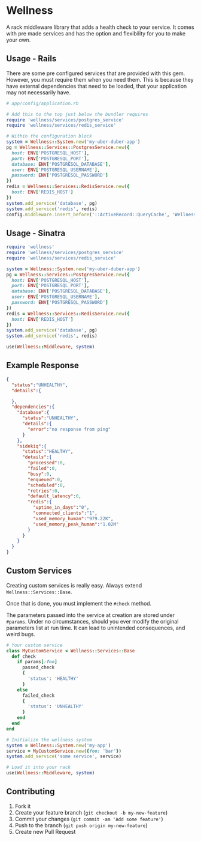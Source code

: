 # Wellness

A rack middleware library that adds a health check to your service. It comes
with pre made services and has the option and flexibility for you to make your
own.

## Usage - Rails

There are some pre configured services that are provided with this gem.
However, you must require them when you need them. This is because they have
external dependencies that need to be loaded, that your application may not
necessarily have.

```rb
# app/config/application.rb

# Add this to the top just below the bundler requires
require 'wellness/services/postgres_service'
require 'wellness/services/redis_service'

# Within the configuration block
system = Wellness::System.new('my-uber-duber-app')
pg = Wellness::Services::PostgresService.new({
  host: ENV['POSTGRESQL_HOST'],
  port: ENV['POSTGRESQL_PORT'],
  database: ENV['POSTGRESQL_DATABASE'],
  user: ENV['POSTGRESQL_USERNAME'],
  password: ENV['POSTGRESQL_PASSWORD']
})
redis = Wellness::Services::RedisService.new({
  host: ENV['REDIS_HOST']
})
system.add_service('database', pg)
system.add_service('redis', redis)
config.middleware.insert_before('::ActiveRecord::QueryCache', 'Wellness::Middleware', system)
```

## Usage - Sinatra

```ruby
require 'wellness'
require 'wellness/services/postgres_service'
require 'wellness/services/redis_service'

system = Wellness::System.new('my-uber-duber-app')
pg = Wellness::Services::PostgresService.new({
  host: ENV['POSTGRESQL_HOST'],
  port: ENV['POSTGRESQL_PORT'],
  database: ENV['POSTGRESQL_DATABASE'],
  user: ENV['POSTGRESQL_USERNAME'],
  password: ENV['POSTGRESQL_PASSWORD']
})
redis = Wellness::Services::RedisService.new({
  host: ENV['REDIS_HOST']
})
system.add_service('database', pg)
system.add_service('redis', redis)

use(Wellness::Middleware, system)
```

## Example Response

```json
{
  "status":"UNHEALTHY",
  "details":{

  },
  "dependencies":{
    "database":{
      "status":"UNHEALTHY",
      "details":{
        "error":"no response from ping"
      }
    },
    "sidekiq":{
      "status":"HEALTHY",
      "details":{
        "processed":0,
        "failed":0,
        "busy":0,
        "enqueued":0,
        "scheduled":0,
        "retries":0,
        "default_latency":0,
        "redis":{
          "uptime_in_days":"0",
          "connected_clients":"1",
          "used_memory_human":"979.22K",
          "used_memory_peak_human":"1.02M"
        }
      }
    }
  }
}
```

## Custom Services

Creating custom services is really easy. Always extend
`Wellness::Services::Base`.

Once that is done, you must implement the `#check` method.

The parameters passed into the service at creation are stored under `#params`.
Under no circumstances, should you ever modify the original parameters list at
run time. It can lead to unintended consequences, and weird bugs.

```ruby
# Your custom service
class MyCustomService < Wellness::Services::Base
  def check
    if params[:foo]
      passed_check
      {
        'status': 'HEALTHY'
      }
    else
      failed_check
      {
        'status': 'UNHEALTHY'
      }
    end
  end
end

# Initialize the wellness system
system = Wellness::System.new('my-app')
service = MyCustomService.new({foo: 'bar'})
system.add_service('some service', service)

# Load it into your rack
use(Wellness::Middleware, system)
```

## Contributing

1. Fork it
2. Create your feature branch (`git checkout -b my-new-feature`)
3. Commit your changes (`git commit -am 'Add some feature'`)
4. Push to the branch (`git push origin my-new-feature`)
5. Create new Pull Request

